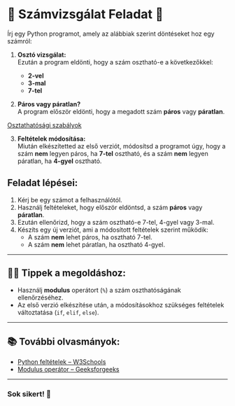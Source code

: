 # 🔢 Számvizsgálat Feladat 🔢

Írj egy Python programot, amely az alábbiak szerint döntéseket hoz egy számról:

1. **Osztó vizsgálat:**  
   Ezután a program eldönti, hogy a szám osztható-e a következőkkel:
   - **2-vel**
   - **3-mal**
   - **7-tel**

2. **Páros vagy páratlan?**  
   A program először eldönti, hogy a megadott szám **páros** vagy **páratlan**.

[Osztathatósági szabályok]()


3. **Feltételek módosítása:**  
   Miután elkészítetted az első verziót, módosítsd a programot úgy, hogy a szám **nem** legyen páros, ha **7-tel** osztható, és a szám **nem** legyen páratlan, ha **4-gyel** osztható.

## Feladat lépései:

1. Kérj be egy számot a felhasználótól.
2. Használj feltételeket, hogy először eldöntsd, a szám **páros** vagy **páratlan**.
3. Ezután ellenőrizd, hogy a szám osztható-e 7-tel, 4-gyel vagy 3-mal.
4. Készíts egy új verziót, ami a módosított feltételek szerint működik:
   - A szám **nem** lehet páros, ha osztható 7-tel.
   - A szám **nem** lehet páratlan, ha osztható 4-gyel.

---

## 🧑‍💻 Tippek a megoldáshoz:

- Használj **modulus** operátort (`%`) a szám oszthatóságának ellenőrzéséhez.
- Az első verzió elkészítése után, a módosításokhoz szükséges feltételek változtatása (`if`, `elif`, `else`).

---

## 📚 További olvasmányok:

- [Python feltételek – W3Schools](https://www.w3schools.com/python/python_conditions.asp)
- [Modulus operátor – Geeksforgeeks](https://www.geeksforgeeks.org/what-is-a-modulo-operator-in-python/)

---

### Sok sikert! 🚀
